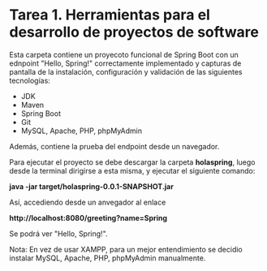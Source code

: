 # Tarea 1. Herramientas para el desarrollo de proyectos de software

Esta carpeta contiene un proyecoto funcional de Spring Boot con un ednpoint "Hello, Spring!" correctamente implementado y capturas de pantalla de la instalación, configuración y validación de las siguientes tecnologías:

- JDK
- Maven
- Spring Boot
- Git
- MySQL, Apache, PHP, phpMyAdmin

Además, contiene la prueba del endpoint desde un navegador.

Para ejecutar el proyecto se debe descargar la carpeta **holaspring**, luego desde la terminal dirigirse a esta misma, y ejecutar el siguiente comando:

**java -jar target/holaspring-0.0.1-SNAPSHOT.jar**

Así, accediendo desde un anvegador al enlace

**http://localhost:8080/greeting?name=Spring**

Se podrá ver "Hello, Spring!".


Nota: En vez de usar XAMPP, para un mejor entendimiento se decidio instalar MySQL, Apache, PHP, phpMyAdmin manualmente.